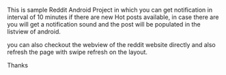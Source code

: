 This is sample Reddit Android Project in which you can get notification in interval of 10 minutes if there are new Hot posts available, in case there are you will get a notification sound and the post will be populated in the listview of android.

you can also checkout the webview of the reddit website directly and also refresh the page with swipe refresh on the layout.

Thanks